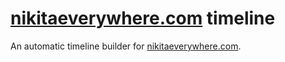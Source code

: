 # [nikitaeverywhere.com](https://nikitaeverywhere.com) timeline

An automatic timeline builder for [nikitaeverywhere.com](https://nikitaeverywhere.com).
